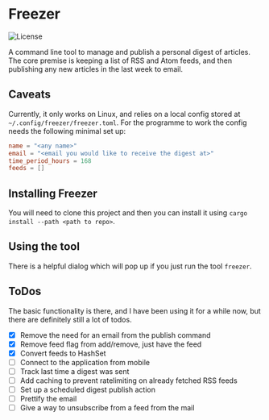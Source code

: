 # Freezer
![License](https://img.shields.io/badge/license-MIT-blue.svg)

A command line tool to manage and publish a personal digest of articles. The core premise is keeping a list of RSS and Atom feeds, and then publishing any new articles in the last week to email. 

## Caveats
Currently, it only works on Linux, and relies on a local config stored at `~/.config/freezer/freezer.toml`. For the programme to work the config needs the following minimal set up:

```toml
name = "<any name>"
email = "<email you would like to receive the digest at>"
time_period_hours = 168
feeds = []
```

## Installing Freezer
You will need to clone this project and then you can install it using `cargo install --path <path to repo>`.

## Using the tool
There is a helpful dialog which will pop up if you just run the tool `freezer`. 

## ToDos
The basic functionality is there, and I have been using it for a while now, but there are definitely still a lot of todos. 

- [x] Remove the need for an email from the publish command
- [x] Remove feed flag from add/remove, just have the feed
- [x] Convert feeds to HashSet
- [ ] Connect to the application from mobile
- [ ] Track last time a digest was sent
- [ ] Add caching to prevent ratelimiting on already fetched RSS feeds
- [ ] Set up a scheduled digest publish action
- [ ] Prettify the email
- [ ] Give a way to unsubscribe from a feed from the mail
